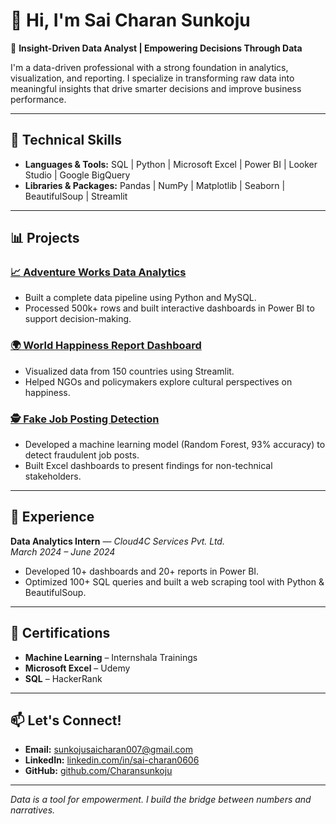# 👋 Hi, I'm Sai Charan Sunkoju

🎯 **Insight-Driven Data Analyst | Empowering Decisions Through Data**

I'm a data-driven professional with a strong foundation in analytics, visualization, and reporting. I specialize in transforming raw data into meaningful insights that drive smarter decisions and improve business performance.

---

## 🔧 Technical Skills
- **Languages & Tools:** SQL | Python | Microsoft Excel | Power BI | Looker Studio | Google BigQuery
- **Libraries & Packages:** Pandas | NumPy | Matplotlib | Seaborn | BeautifulSoup | Streamlit

---

## 📊 Projects

### [📈 Adventure Works Data Analytics](https://github.com/Charansunkoju/Adventure_Works_)
- Built a complete data pipeline using Python and MySQL.
- Processed 500k+ rows and built interactive dashboards in Power BI to support decision-making.

### [🌍 World Happiness Report Dashboard](https://github.com/Charansunkoju/World-Happiness-Report)
- Visualized data from 150 countries using Streamlit.
- Helped NGOs and policymakers explore cultural perspectives on happiness.

### [🕵️ Fake Job Posting Detection](https://github.com/Charansunkoju/Fake-Job-Posting-Detection)
- Developed a machine learning model (Random Forest, 93% accuracy) to detect fraudulent job posts.
- Built Excel dashboards to present findings for non-technical stakeholders.

---

## 🏢 Experience

**Data Analytics Intern** — *Cloud4C Services Pvt. Ltd.*  
_March 2024 – June 2024_  
- Developed 10+ dashboards and 20+ reports in Power BI.
- Optimized 100+ SQL queries and built a web scraping tool with Python & BeautifulSoup.

---

## 🧠 Certifications
- **Machine Learning** – Internshala Trainings  
- **Microsoft Excel** – Udemy  
- **SQL** – HackerRank  

---

## 📫 Let's Connect!
- **Email:** sunkojusaicharan007@gmail.com  
- **LinkedIn:** [linkedin.com/in/sai-charan0606](https://www.linkedin.com/in/sai-charan0606)  
- **GitHub:** [github.com/Charansunkoju](https://github.com/Charansunkoju)  

---

_Data is a tool for empowerment. I build the bridge between numbers and narratives._
